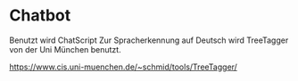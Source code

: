 # Chatbot

Benutzt wird ChatScript
Zur Spracherkennung auf Deutsch wird TreeTagger von der Uni München benutzt.

https://www.cis.uni-muenchen.de/~schmid/tools/TreeTagger/
